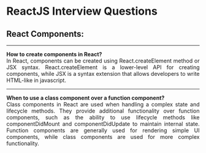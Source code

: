 # ReactJS Interview Questions

<div style="text-align: justify">

## React Components:

---

**How to create components in React?**  
In React, components can be created using React.createElement method or JSX syntax.
React.createElement is a lower-level API for creating components, while JSX is a syntax extension that
allows developers to write HTML-like in javascript.

---

**When to use a class component over a function component?**  
Class components in React are used when handling a complex state and lifecycle methods. They provide
additional functionality over function components, such as the ability to use lifecycle methods like
componentDidMount and componentDidUpdate to maintain internal state. Function components are generally
used for rendering simple UI components, while class components are used for more complex functionality.
</div>
